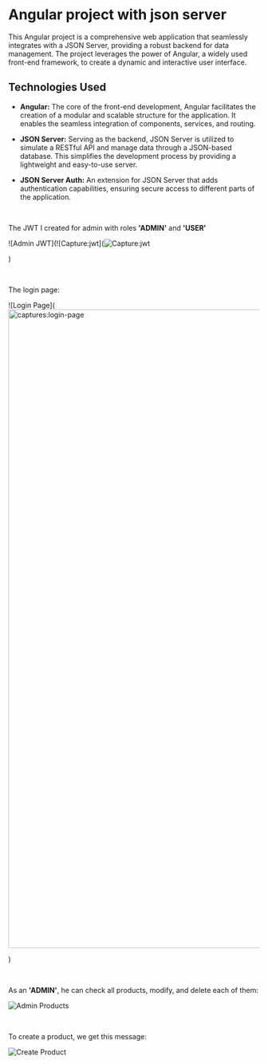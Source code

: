 # Angular project with json server

This Angular project is a comprehensive web application that seamlessly integrates with a JSON Server, providing a robust backend for data management. The project leverages the power of Angular, a widely used front-end framework, to create a dynamic and interactive user interface.

## Technologies Used

- **Angular:** The core of the front-end development, Angular facilitates the creation of a modular and scalable structure for the application. It enables the seamless integration of components, services, and routing.

- **JSON Server:** Serving as the backend, JSON Server is utilized to simulate a RESTful API and manage data through a JSON-based database. This simplifies the development process by providing a lightweight and easy-to-use server.

- **JSON Server Auth:** An extension for JSON Server that adds authentication capabilities, ensuring secure access to different parts of the application.


<br>

The JWT I created for admin with roles **'ADMIN'** and **'USER'**

![Admin JWT](![Capture:jwt](![Capture:jwt](https://github.com/rifaielarbi/projet_angular/assets/153360442/39a051fe-a70c-4004-b009-daec93c214ff)


)

<br>

The login page:

![Login Page](<img width="1280" alt="captures:login-page" src="https://github.com/rifaielarbi/projet_angular/assets/153360442/f6ef92ee-6434-4332-b025-7dde50adf07a">

)

<br>

As an **'ADMIN'**, he can check all products, modify, and delete each of them:

![Admin Products](<img width="1280" alt="captures:admin-products" src="https://github.com/rifaielarbi/projet_angular/assets/153360442/472a3e46-6ebe-47e3-a0d1-d2552e7ca640">
)

<br>

To create a product, we get this message:

![Create Product](<img width="1280" alt="captures:save-product" src="https://github.com/rifaielarbi/projet_angular/assets/153360442/2a5fb055-085a-4710-9c59-0828ac896fa5">
)

<br>




